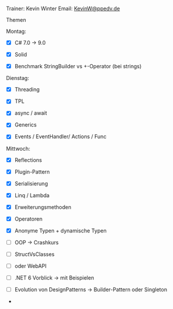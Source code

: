 Trainer: Kevin Winter
Email: KevinW@ppedv.de

Themen

Montag:
- [x] C# 7.0 -> 9.0 
- [x] Solid 
- [x] Benchmark StringBuilder vs +-Operator (bei strings)


Dienstag:
- [x] Threading
- [x] TPL
- [x] async / await
- [x] Generics
- [x] Events / EventHandler/ Actions / Func


Mittwoch:
- [x] Reflections 
- [x] Plugin-Pattern 
- [x] Serialisierung
- [x] Linq / Lambda 
- [x] Erweiterungsmethoden  
- [x] Operatoren
- [x] Anonyme Typen + dynamische Typen 


- [ ] OOP -> Crashkurs
- [ ] StructVsClasses 
- [ ] oder WebAPI 
- [ ] .NET 6 Vorblick -> mit Beispielen 
- [ ] Evolution von DesignPatterns -> Builder-Pattern oder Singleton 
- 







